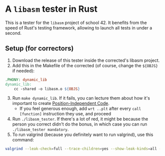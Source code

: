 # A `libasm` tester in Rust

This is a tester for the `libasm` project of school 42.
It benefits from the speed of Rust's testing framework, allowing to launch all tests in under a second.

## Setup (for correctors)

1. Download the release of this tester inside the corrected's libasm project.
2. Add this in the Makefile of the corrected (of course, change the `${OBJS}` if needed):
```Makefile
.PHONY: dynamic_lib
dynamic_lib:
    cc -shared -o libasm.o ${OBJS}
```
3. Run `make dynamic_lib`. If it fails, you can lecture them about how it's important to create [Position-Independent Code](https://en.wikipedia.org/wiki/Position-independent_code).
    - If you feel generous enough, add `wrt ..plt` after every `call [function]` instruction they use, and proceed
4. Run `./libasm_tester`. If there's a lot of red, it might be because the person you correct didn't do the bonus, in which case you can run `./libasm_tester mandatory`.
5. To run valgrind (because you definitely want to run valgrind), use this command:
```sh
valgrind --leak-check=full --trace-children=yes --show-leak-kinds=all --suppressions=./valgrind_suppression_files/patch_rusty_and_cargo_test.txt ./libasm_tester mandatory
```